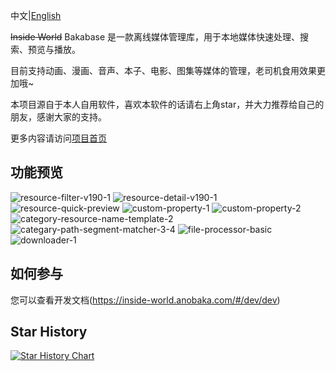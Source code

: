 中文|[English](/README-en.md)

~~Inside World~~ Bakabase 是一款离线媒体管理库，用于本地媒体快速处理、搜索、预览与播放。

目前支持动画、漫画、音声、本子、电影、图集等媒体的管理，老司机食用效果更加哦~

本项目源自于本人自用软件，喜欢本软件的话请右上角star，并大力推荐给自己的朋友，感谢大家的支持。

更多内容请访问[项目首页](https://inside-world.anobaka.com/)

## 功能预览

![resource-filter-v190-1](./docs/img/resource-filter-v190-1.png)
![resource-detail-v190-1](./docs/img/resource-detail-v190-1.png)
![resource-quick-preview](./docs/img/resource-quick-preview.png)
![custom-property-1](./docs/img/custom-property-1.png)
![custom-property-2](./docs/img/custom-property-2.png)
![category-resource-name-template-2](./docs/img/category-resource-name-template-2.png)
![categary-path-segment-matcher-3-4](./docs/img/categary-path-segment-matcher-3-4.png)
![file-processor-basic](./docs/img/file-processor-basic.png)
![downloader-1](./docs/img/downloader-1.png)

## 如何参与

您可以查看开发文档(https://inside-world.anobaka.com/#/dev/dev)

## Star History

[![Star History Chart](https://api.star-history.com/svg?repos=anobaka/Bakabase&type=Date)](https://www.star-history.com/#anobaka/Bakabase&Date)